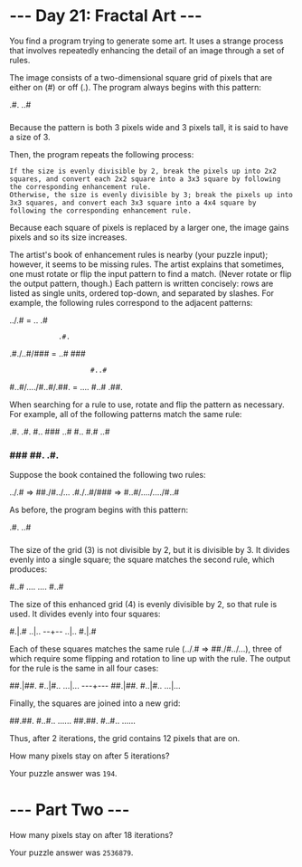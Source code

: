 # --- Day 21: Fractal Art ---

You find a program trying to generate some art. It uses a strange process that involves repeatedly enhancing the detail of an image through a set of rules.

The image consists of a two-dimensional square grid of pixels that are either on (#) or off (.). The program always begins with this pattern:

.#.
..#
###

Because the pattern is both 3 pixels wide and 3 pixels tall, it is said to have a size of 3.

Then, the program repeats the following process:

    If the size is evenly divisible by 2, break the pixels up into 2x2 squares, and convert each 2x2 square into a 3x3 square by following the corresponding enhancement rule.
    Otherwise, the size is evenly divisible by 3; break the pixels up into 3x3 squares, and convert each 3x3 square into a 4x4 square by following the corresponding enhancement rule.

Because each square of pixels is replaced by a larger one, the image gains pixels and so its size increases.

The artist's book of enhancement rules is nearby (your puzzle input); however, it seems to be missing rules. The artist explains that sometimes, one must rotate or flip the input pattern to find a match. (Never rotate or flip the output pattern, though.) Each pattern is written concisely: rows are listed as single units, ordered top-down, and separated by slashes. For example, the following rules correspond to the adjacent patterns:

../.#  =  ..
          .#

                .#.
.#./..#/###  =  ..#
                ###

                        #..#
#..#/..../#..#/.##.  =  ....
                        #..#
                        .##.

When searching for a rule to use, rotate and flip the pattern as necessary. For example, all of the following patterns match the same rule:

.#.   .#.   #..   ###
..#   #..   #.#   ..#
###   ###   ##.   .#.

Suppose the book contained the following two rules:

../.# => ##./#../...
.#./..#/### => #..#/..../..../#..#

As before, the program begins with this pattern:

.#.
..#
###

The size of the grid (3) is not divisible by 2, but it is divisible by 3. It divides evenly into a single square; the square matches the second rule, which produces:

#..#
....
....
#..#

The size of this enhanced grid (4) is evenly divisible by 2, so that rule is used. It divides evenly into four squares:

#.|.#
..|..
--+--
..|..
#.|.#

Each of these squares matches the same rule (../.# => ##./#../...), three of which require some flipping and rotation to line up with the rule. The output for the rule is the same in all four cases:

##.|##.
#..|#..
...|...
---+---
##.|##.
#..|#..
...|...

Finally, the squares are joined into a new grid:

##.##.
#..#..
......
##.##.
#..#..
......

Thus, after 2 iterations, the grid contains 12 pixels that are on.

How many pixels stay on after 5 iterations?

Your puzzle answer was `194`.


# --- Part Two ---

How many pixels stay on after 18 iterations?

Your puzzle answer was `2536879`.